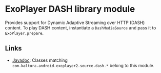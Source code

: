 # ExoPlayer DASH library module #

Provides support for Dynamic Adaptive Streaming over HTTP (DASH) content. To
play DASH content, instantiate a `DashMediaSource` and pass it to
`ExoPlayer.prepare`.

## Links ##

* [Javadoc][]: Classes matching `com.kaltura.android.exoplayer2.source.dash.*`
  belong to this module.

[Javadoc]: https://google.github.io/ExoPlayer/doc/reference/index.html
